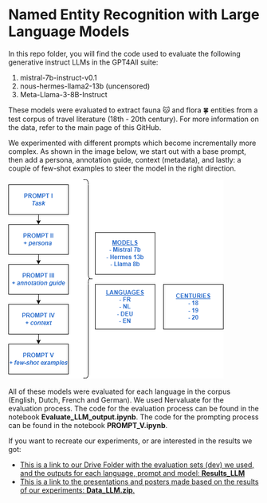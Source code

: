 # Named Entity Recognition with Large Language Models

In this repo folder, you will find the code used to evaluate the following generative instruct LLMs in the GPT4All suite:

1. mistral-7b-instruct-v0.1
2. nous-hermes-llama2-13b (uncensored)
3. Meta-Llama-3-8B-Instruct

These models were evaluated to extract fauna 🐱 and flora 🍀 entities from a test corpus of travel literature (18th - 20th century).
For more information on the data, refer to the main page of this GitHub. 

We experimented with different prompts which become incrementally more complex. As shown in the image below, we start out with a base prompt, then add a persona, annotation guide, context (metadata), and lastly: a couple of few-shot examples to steer the model in the right direction.

![llm_prompts](https://github.com/GhentCDH/CLSinfra/blob/main/NER_LLM/prompts.png)

All of these models were evaluated for each language in the corpus (English, Dutch, French and German).
We used Nervaluate for the evaluation process.
The code for the evaluation process can be found in the notebook **Evaluate_LLM_output.ipynb**. 
The code for the prompting process can be found in the notebook **PROMPT_V.ipynb**.

If you want to recreate our experiments, or are interested in the results we got:
* [This is a link to our Drive Folder with the evaluation sets (dev) we used, and the outputs for each language, prompt and model: **Results_LLM**](https://drive.google.com/drive/folders/1JxqSYDTTHoeOGEXJnJQ4SH4adFzOhmPc?usp=sharing)
* [This is a link to the presentations and posters made based on the results of our experiments: **Data_LLM.zip**.](https://drive.google.com/drive/folders/1JxqSYDTTHoeOGEXJnJQ4SH4adFzOhmPc?usp=sharing)




